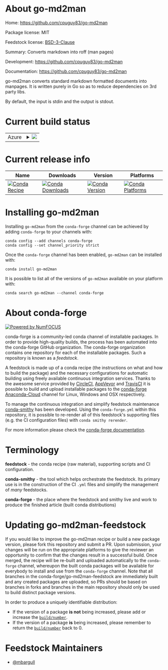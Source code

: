 About go-md2man
===============

Home: https://github.com/cpuguy83/go-md2man

Package license: MIT

Feedstock license: [BSD-3-Clause](https://github.com/conda-forge/go-md2man-feedstock/blob/master/LICENSE.txt)

Summary: Converts markdown into roff (man pages)

Development: https://github.com/cpuguy83/go-md2man

Documentation: https://github.com/cpuguy83/go-md2man

go-md2man converts standard markdown formatted documents into manpages. It is written purely in Go so as to reduce dependencies on 3rd party libs.

By default, the input is stdin and the output is stdout.


Current build status
====================


<table>
    
  <tr>
    <td>Azure</td>
    <td>
      <details>
        <summary>
          <a href="https://dev.azure.com/conda-forge/feedstock-builds/_build/latest?definitionId=11068&branchName=master">
            <img src="https://dev.azure.com/conda-forge/feedstock-builds/_apis/build/status/go-md2man-feedstock?branchName=master">
          </a>
        </summary>
        <table>
          <thead><tr><th>Variant</th><th>Status</th></tr></thead>
          <tbody><tr>
              <td>linux_64</td>
              <td>
                <a href="https://dev.azure.com/conda-forge/feedstock-builds/_build/latest?definitionId=11068&branchName=master">
                  <img src="https://dev.azure.com/conda-forge/feedstock-builds/_apis/build/status/go-md2man-feedstock?branchName=master&jobName=linux&configuration=linux_64_" alt="variant">
                </a>
              </td>
            </tr><tr>
              <td>linux_aarch64</td>
              <td>
                <a href="https://dev.azure.com/conda-forge/feedstock-builds/_build/latest?definitionId=11068&branchName=master">
                  <img src="https://dev.azure.com/conda-forge/feedstock-builds/_apis/build/status/go-md2man-feedstock?branchName=master&jobName=linux&configuration=linux_aarch64_" alt="variant">
                </a>
              </td>
            </tr><tr>
              <td>linux_ppc64le</td>
              <td>
                <a href="https://dev.azure.com/conda-forge/feedstock-builds/_build/latest?definitionId=11068&branchName=master">
                  <img src="https://dev.azure.com/conda-forge/feedstock-builds/_apis/build/status/go-md2man-feedstock?branchName=master&jobName=linux&configuration=linux_ppc64le_" alt="variant">
                </a>
              </td>
            </tr><tr>
              <td>osx_64</td>
              <td>
                <a href="https://dev.azure.com/conda-forge/feedstock-builds/_build/latest?definitionId=11068&branchName=master">
                  <img src="https://dev.azure.com/conda-forge/feedstock-builds/_apis/build/status/go-md2man-feedstock?branchName=master&jobName=osx&configuration=osx_64_" alt="variant">
                </a>
              </td>
            </tr>
          </tbody>
        </table>
      </details>
    </td>
  </tr>
</table>

Current release info
====================

| Name | Downloads | Version | Platforms |
| --- | --- | --- | --- |
| [![Conda Recipe](https://img.shields.io/badge/recipe-go--md2man-green.svg)](https://anaconda.org/conda-forge/go-md2man) | [![Conda Downloads](https://img.shields.io/conda/dn/conda-forge/go-md2man.svg)](https://anaconda.org/conda-forge/go-md2man) | [![Conda Version](https://img.shields.io/conda/vn/conda-forge/go-md2man.svg)](https://anaconda.org/conda-forge/go-md2man) | [![Conda Platforms](https://img.shields.io/conda/pn/conda-forge/go-md2man.svg)](https://anaconda.org/conda-forge/go-md2man) |

Installing go-md2man
====================

Installing `go-md2man` from the `conda-forge` channel can be achieved by adding `conda-forge` to your channels with:

```
conda config --add channels conda-forge
conda config --set channel_priority strict
```

Once the `conda-forge` channel has been enabled, `go-md2man` can be installed with:

```
conda install go-md2man
```

It is possible to list all of the versions of `go-md2man` available on your platform with:

```
conda search go-md2man --channel conda-forge
```


About conda-forge
=================

[![Powered by
NumFOCUS](https://img.shields.io/badge/powered%20by-NumFOCUS-orange.svg?style=flat&colorA=E1523D&colorB=007D8A)](https://numfocus.org)

conda-forge is a community-led conda channel of installable packages.
In order to provide high-quality builds, the process has been automated into the
conda-forge GitHub organization. The conda-forge organization contains one repository
for each of the installable packages. Such a repository is known as a *feedstock*.

A feedstock is made up of a conda recipe (the instructions on what and how to build
the package) and the necessary configurations for automatic building using freely
available continuous integration services. Thanks to the awesome service provided by
[CircleCI](https://circleci.com/), [AppVeyor](https://www.appveyor.com/)
and [TravisCI](https://travis-ci.com/) it is possible to build and upload installable
packages to the [conda-forge](https://anaconda.org/conda-forge)
[Anaconda-Cloud](https://anaconda.org/) channel for Linux, Windows and OSX respectively.

To manage the continuous integration and simplify feedstock maintenance
[conda-smithy](https://github.com/conda-forge/conda-smithy) has been developed.
Using the ``conda-forge.yml`` within this repository, it is possible to re-render all of
this feedstock's supporting files (e.g. the CI configuration files) with ``conda smithy rerender``.

For more information please check the [conda-forge documentation](https://conda-forge.org/docs/).

Terminology
===========

**feedstock** - the conda recipe (raw material), supporting scripts and CI configuration.

**conda-smithy** - the tool which helps orchestrate the feedstock.
                   Its primary use is in the construction of the CI ``.yml`` files
                   and simplify the management of *many* feedstocks.

**conda-forge** - the place where the feedstock and smithy live and work to
                  produce the finished article (built conda distributions)


Updating go-md2man-feedstock
============================

If you would like to improve the go-md2man recipe or build a new
package version, please fork this repository and submit a PR. Upon submission,
your changes will be run on the appropriate platforms to give the reviewer an
opportunity to confirm that the changes result in a successful build. Once
merged, the recipe will be re-built and uploaded automatically to the
`conda-forge` channel, whereupon the built conda packages will be available for
everybody to install and use from the `conda-forge` channel.
Note that all branches in the conda-forge/go-md2man-feedstock are
immediately built and any created packages are uploaded, so PRs should be based
on branches in forks and branches in the main repository should only be used to
build distinct package versions.

In order to produce a uniquely identifiable distribution:
 * If the version of a package **is not** being increased, please add or increase
   the [``build/number``](https://docs.conda.io/projects/conda-build/en/latest/resources/define-metadata.html#build-number-and-string).
 * If the version of a package **is** being increased, please remember to return
   the [``build/number``](https://docs.conda.io/projects/conda-build/en/latest/resources/define-metadata.html#build-number-and-string)
   back to 0.

Feedstock Maintainers
=====================

* [@mbargull](https://github.com/mbargull/)

